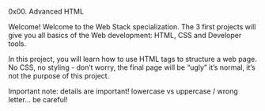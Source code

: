 0x00. Advanced HTML

Welcome!
Welcome to the Web Stack specialization. The 3 first projects will give you all basics of the Web
development: HTML, CSS and Developer tools.

In this project, you will learn how to use HTML tags to structure a web page.
No CSS, no styling - don’t worry, the final page will be “ugly” it’s normal, it’s not the purpose of this project.

Important note:
details are important! lowercase vs uppercase / wrong letter… be careful!